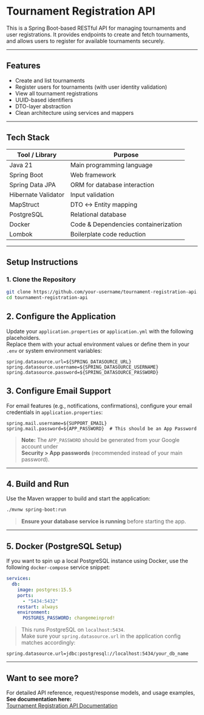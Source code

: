 # Tournament Registration API

This is a Spring Boot-based RESTful API for managing tournaments and user registrations. It provides endpoints to create and fetch tournaments, and allows users to register for available tournaments securely.

---

## Features

- Create and list tournaments
- Register users for tournaments (with user identity validation)
- View all tournament registrations
- UUID-based identifiers
- DTO-layer abstraction
- Clean architecture using services and mappers

---

## Tech Stack

| Tool / Library      | Purpose                              |
|---------------------|--------------------------------------|
| Java 21             | Main programming language            |
| Spring Boot         | Web framework                        |
| Spring Data JPA     | ORM for database interaction         |
| Hibernate Validator | Input validation                     |
| MapStruct           | DTO ↔ Entity mapping                 |
| PostgreSQL          | Relational database                  |
| Docker              | Code & Dependencies containerization |
| Lombok              | Boilerplate code reduction           |
---

## Setup Instructions

### 1. Clone the Repository

```bash
git clone https://github.com/your-username/tournament-registration-api.git
cd tournament-registration-api
```
## 2. Configure the Application

Update your `application.properties` or `application.yml` with the following placeholders.  
Replace them with your actual environment values or define them in your `.env` or system environment variables:

```properties
spring.datasource.url=${SPRING_DATASOURCE_URL}
spring.datasource.username=${SPRING_DATASOURCE_USERNAME}
spring.datasource.password=${SPRING_DATASOURCE_PASSWORD}
```
## 3. Configure Email Support

For email features (e.g., notifications, confirmations), configure your email credentials in `application.properties`:

```properties
spring.mail.username=${SUPPORT_EMAIL}
spring.mail.password=${APP_PASSWORD}  # This should be an App Password
```
> **Note:** The `APP_PASSWORD` should be generated from your Google account under  
> **Security > App passwords** (recommended instead of your main password).

---

## 4. Build and Run

Use the Maven wrapper to build and start the application:

```bash
./mvnw spring-boot:run
```
> **Ensure your database service is running** before starting the app.

---

## 5. Docker (PostgreSQL Setup)

If you want to spin up a local PostgreSQL instance using Docker, use the following `docker-compose` service snippet:

```yaml
services:
  db:
    image: postgres:15.5
    ports:
      - "5434:5432"
    restart: always
    environment:
      POSTGRES_PASSWORD: changemeinprod!
```
> This runs PostgreSQL on `localhost:5434`.  
> Make sure your `spring.datasource.url` in the application config matches accordingly:

```properties
spring.datasource.url=jdbc:postgresql://localhost:5434/your_db_name
```

---

## Want to see more? 

For detailed API reference, request/response models, and usage examples,  
**See documentation here:**  
[Tournament Registration API Documentation](https://western-aluminum-170.notion.site/Tournament-Registration-API-Documentation-225e44bc5a7f80b6be3bfa79e00c73ef?pvs=73)
